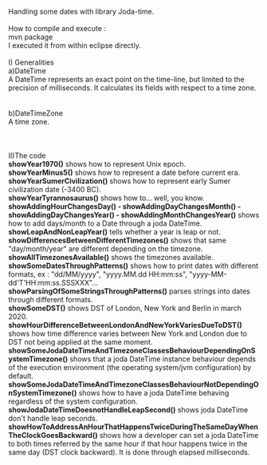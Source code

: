 Handling some dates with library Joda-time.<br/>
<br/>
How to compile and execute :<br/>
mvn package<br/>
I executed it from within eclipse directly.<br/>
<br/>
I) Generalities<br/>
a)DateTime<br/>
A DateTime represents an exact point on the time-line, but limited to the precision of milliseconds. It calculates its fields with respect to a time zone.<br/>
<br/>
<br/>
b)DateTimeZone<br/>
A time zone.<br/>
<br/>
<br/>
<br/>
II)The code<br/>
<b>showYear1970()</b> shows how to represent Unix epoch.<br/>
<b>showYearMinus5()</b> shows how to represent a date before current era.<br/>
<b>showYearSumerCivilization()</b> shows how to represent early Sumer civilization date (-3400 BC).<br/>
<b>showYearTyrannosaurus()</b> shows how to... well, you know.<br/>
<b>showAddingHourChangesDay() - showAddingDayChangesMonth() - showAddingDayChangesYear() - showAddingMonthChangesYear()</b> shows how to add days/month to a Date through a joda DateTime.<br/>
<b>showLeapAndNonLeapYear()</b> tells whether a year is leap or not.<br/>
<b>showDifferencesBetweenDifferentTimezones()</b> shows that same "day/month/year" are different depending on the timezone.<br/>
<b>showAllTimezonesAvailable()</b> shows the timezones available.<br/>
<b>showSomeDatesThroughPatterns()</b> shows how to print dates with different formats, ex : "dd/MM/yyyy", "yyyy.MM.dd HH:mm:ss", "yyyy-MM-dd'T'HH:mm:ss.SSSXXX"...<br/>
<b>showParsingOfSomeStringsThroughPatterns()</b> parses strings into dates through different formats.<br/>
<b>showSomeDST()</b> shows DST of London, New York and Berlin in march 2020.<br/> 
<b>showHourDifferenceBetweenLondonAndNewYorkVariesDueToDST()</b> shows how time difference varies between New York and London due to DST not being applied at the same moment.<br/>
<b>showSomeJodaDateTimeAndTimezoneClassesBehaviourDependingOnSystemTimezone()</b> shows that a joda DateTime instance behaviour depends of the execution environment (the operating system/jvm configuration) by default.<br/>
<b>showSomeJodaDateTimeAndTimezoneClassesBehaviourNotDependingOnSystemTimezone()</b> shows how to have a joda DateTime behaving regardless of the system configuration.<br/>
<b>showJodaDateTimeDoesnotHandleLeapSecond()</b> shows joda DateTime don't handle leap seconds.<br/>
<b>showHowToAddressAnHourThatHappensTwiceDuringTheSameDayWhenTheClockGoesBackward()</b> shows how a developer can set a joda DateTime to both times referred by the same hour if that hour happens twice in the same day (DST clock backward). It is done through elapsed milliseconds.<br/>
<br/>









